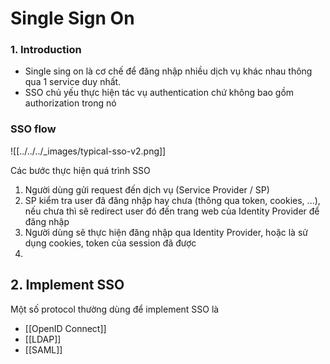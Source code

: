 ---
---
# Single Sign On
### 1. Introduction
- Single sing on là cơ chế để đăng nhập nhiều dịch vụ khác nhau thông qua 1 service duy nhất.
- SSO chủ yếu thực hiện tác vụ authentication chứ không bao gồm authorization trong nó

### SSO flow
![[../../../_images/typical-sso-v2.png]]

Các bước thực hiện quá trình SSO
1. Người dùng gửi request đến dịch vụ (Service Provider / SP)
2. SP kiểm tra user đã đăng nhập hay chưa (thông qua token, cookies, ...), nếu chưa thì sẽ redirect user đó đến trang web của Identity Provider để đăng nhập
3. Người dùng sẽ thực hiện đăng nhập qua Identity Provider, hoặc là sử dụng cookies, token của session đã được
4. 

## 2. Implement SSO
Một số protocol thường dùng để implement SSO là
- [[OpenID Connect]]
- [[LDAP]]
- [[SAML]]